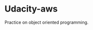 # Udacity-aws

Practice on object oriented programming.

<!-- notes--!>
<!-- 

= every python package should countain an _init_.py file then only it will be known as a package.

--!>
